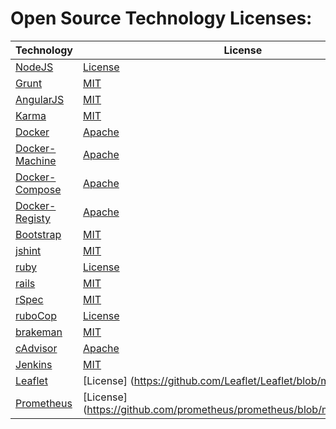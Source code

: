 # Open Source Technology Licenses:
| Technology  |  License    |
| ----------- |-------------|
| [NodeJS](https://github.com/joyent/node)  | [License](https://github.com/joyent/node/blob/master/LICENSE) |
| [Grunt](http://gruntjs.com/)  | [MIT](https://github.com/gruntjs/grunt/blob/master/LICENSE-MIT )  |
| [AngularJS](https://angularjs.org/)  | [MIT](https://github.com/angular/angular.js/blob/master/LICENSE)  |
| [Karma](http://karma-runner.github.io/0.12/index.html) | [MIT](https://github.com/karma-runner/karma/blob/master/LICENSE)  |
| [Docker](https://www.docker.com/)  | [Apache](https://github.com/docker/docker/blob/master/LICENSE)  |
| [Docker-Machine](https://github.com/docker/machine)  | [Apache](https://github.com/docker/machine/blob/master/LICENSE) |
| [Docker-Compose](https://github.com/docker/compose)  | [Apache](https://github.com/docker/compose/blob/master/LICENSE) |
| [Docker-Registy](https://github.com/docker/distribution) | [Apache](https://github.com/docker/distribution/blob/master/LICENSE) |
| [Bootstrap](http://getbootstrap.com/) | [MIT](https://github.com/twbs/bootstrap/blob/master/LICENSE)  |
| [jshint](http://jshint.com/) | [MIT](https://github.com/jshint/jshint/blob/master/LICENSE) |
| [ruby](https://www.ruby-lang.org/en/) | [License](https://github.com/ruby/ruby/blob/trunk/COPYING) |
| [rails](https://github.com/rails/rails) | [MIT](http://opensource.org/licenses/MIT) |
| [rSpec](https://github.com/rspec/rspec) | [MIT](https://github.com/rspec/rspec/blob/master/License.txt) |
| [ruboCop](https://github.com/bbatsov/rubocop) | [License](https://github.com/bbatsov/rubocop/blob/master/LICENSE.txt) |
| [brakeman](https://github.com/presidentbeef/brakeman) | [MIT](https://github.com/presidentbeef/brakeman/blob/master/MIT-LICENSE) |
| [cAdvisor](https://github.com/google/cadvisor) | [Apache](https://github.com/google/cadvisor/blob/master/LICENSE) 
| [Jenkins](https://jenkins-ci.org/)  | [MIT](https://github.com/jenkinsci/jenkins/blob/master/LICENSE.txt) |
| [Leaflet](http://leafletjs.com/) | [License] (https://github.com/Leaflet/Leaflet/blob/master/LICENSE)
| [Prometheus](http://leafletjs.com/) | [License] (https://github.com/prometheus/prometheus/blob/master/LICENSE)
